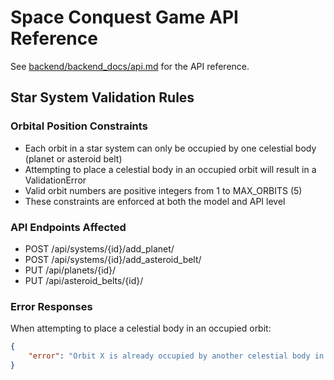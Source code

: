 # Space Conquest Game API Reference

See [backend/backend_docs/api.md](../backend/backend_docs/api.md) for the API reference.

## Star System Validation Rules

### Orbital Position Constraints
- Each orbit in a star system can only be occupied by one celestial body (planet or asteroid belt)
- Attempting to place a celestial body in an occupied orbit will result in a ValidationError
- Valid orbit numbers are positive integers from 1 to MAX_ORBITS (5)
- These constraints are enforced at both the model and API level

### API Endpoints Affected
- POST /api/systems/{id}/add_planet/
- POST /api/systems/{id}/add_asteroid_belt/
- PUT /api/planets/{id}/
- PUT /api/asteroid_belts/{id}/

### Error Responses
When attempting to place a celestial body in an occupied orbit:
```json
{
    "error": "Orbit X is already occupied by another celestial body in this system"
}
```